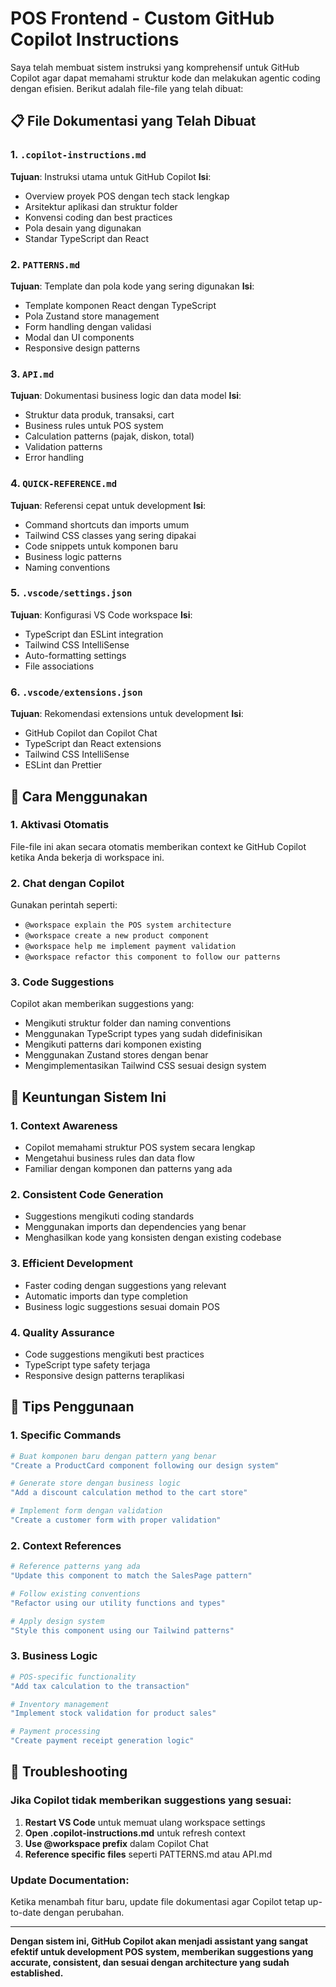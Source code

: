 # POS Frontend - Custom GitHub Copilot Instructions

Saya telah membuat sistem instruksi yang komprehensif untuk GitHub Copilot agar dapat memahami struktur kode dan melakukan agentic coding dengan efisien. Berikut adalah file-file yang telah dibuat:

## 📋 File Dokumentasi yang Telah Dibuat

### 1. `.copilot-instructions.md`
**Tujuan**: Instruksi utama untuk GitHub Copilot
**Isi**:
- Overview proyek POS dengan tech stack lengkap
- Arsitektur aplikasi dan struktur folder
- Konvensi coding dan best practices
- Pola desain yang digunakan
- Standar TypeScript dan React

### 2. `PATTERNS.md`
**Tujuan**: Template dan pola kode yang sering digunakan
**Isi**:
- Template komponen React dengan TypeScript
- Pola Zustand store management
- Form handling dengan validasi
- Modal dan UI components
- Responsive design patterns

### 3. `API.md`
**Tujuan**: Dokumentasi business logic dan data model
**Isi**:
- Struktur data produk, transaksi, cart
- Business rules untuk POS system
- Calculation patterns (pajak, diskon, total)
- Validation patterns
- Error handling

### 4. `QUICK-REFERENCE.md`
**Tujuan**: Referensi cepat untuk development
**Isi**:
- Command shortcuts dan imports umum
- Tailwind CSS classes yang sering dipakai
- Code snippets untuk komponen baru
- Business logic patterns
- Naming conventions

### 5. `.vscode/settings.json`
**Tujuan**: Konfigurasi VS Code workspace
**Isi**:
- TypeScript dan ESLint integration
- Tailwind CSS IntelliSense
- Auto-formatting settings
- File associations

### 6. `.vscode/extensions.json`
**Tujuan**: Rekomendasi extensions untuk development
**Isi**:
- GitHub Copilot dan Copilot Chat
- TypeScript dan React extensions
- Tailwind CSS IntelliSense
- ESLint dan Prettier

## 🚀 Cara Menggunakan

### 1. Aktivasi Otomatis
File-file ini akan secara otomatis memberikan context ke GitHub Copilot ketika Anda bekerja di workspace ini.

### 2. Chat dengan Copilot
Gunakan perintah seperti:
- `@workspace explain the POS system architecture`
- `@workspace create a new product component`
- `@workspace help me implement payment validation`
- `@workspace refactor this component to follow our patterns`

### 3. Code Suggestions
Copilot akan memberikan suggestions yang:
- Mengikuti struktur folder dan naming conventions
- Menggunakan TypeScript types yang sudah didefinisikan
- Mengikuti patterns dari komponen existing
- Menggunakan Zustand stores dengan benar
- Mengimplementasikan Tailwind CSS sesuai design system

## 🎯 Keuntungan Sistem Ini

### 1. **Context Awareness**
- Copilot memahami struktur POS system secara lengkap
- Mengetahui business rules dan data flow
- Familiar dengan komponen dan patterns yang ada

### 2. **Consistent Code Generation**
- Suggestions mengikuti coding standards
- Menggunakan imports dan dependencies yang benar
- Menghasilkan kode yang konsisten dengan existing codebase

### 3. **Efficient Development**
- Faster coding dengan suggestions yang relevant
- Automatic imports dan type completion
- Business logic suggestions sesuai domain POS

### 4. **Quality Assurance**
- Code suggestions mengikuti best practices
- TypeScript type safety terjaga
- Responsive design patterns teraplikasi

## 📖 Tips Penggunaan

### 1. Specific Commands
```bash
# Buat komponen baru dengan pattern yang benar
"Create a ProductCard component following our design system"

# Generate store dengan business logic
"Add a discount calculation method to the cart store"

# Implement form dengan validation
"Create a customer form with proper validation"
```

### 2. Context References
```bash
# Reference patterns yang ada
"Update this component to match the SalesPage pattern"

# Follow existing conventions
"Refactor using our utility functions and types"

# Apply design system
"Style this component using our Tailwind patterns"
```

### 3. Business Logic
```bash
# POS-specific functionality
"Add tax calculation to the transaction"

# Inventory management
"Implement stock validation for product sales"

# Payment processing
"Create payment receipt generation logic"
```

## 🔧 Troubleshooting

### Jika Copilot tidak memberikan suggestions yang sesuai:

1. **Restart VS Code** untuk memuat ulang workspace settings
2. **Open .copilot-instructions.md** untuk refresh context
3. **Use @workspace prefix** dalam Copilot Chat
4. **Reference specific files** seperti PATTERNS.md atau API.md

### Update Documentation:
Ketika menambah fitur baru, update file dokumentasi agar Copilot tetap up-to-date dengan perubahan.

---

**Dengan sistem ini, GitHub Copilot akan menjadi assistant yang sangat efektif untuk development POS system, memberikan suggestions yang accurate, consistent, dan sesuai dengan architecture yang sudah established.**